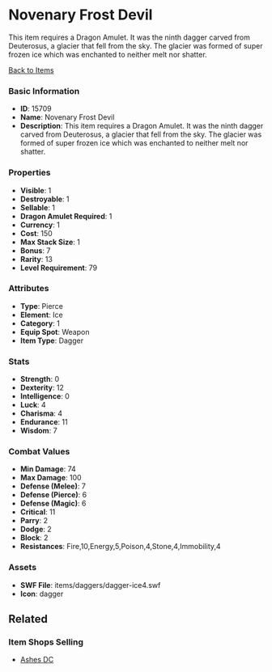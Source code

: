 # Novenary Frost Devil

This item requires a Dragon Amulet. It was the ninth dagger carved from Deuterosus, a glacier that fell from the sky. The glacier was formed of super frozen ice which was enchanted to neither melt nor shatter.

[Back to Items](../items.md)

### Basic Information

- **ID**: 15709
- **Name**: Novenary Frost Devil
- **Description**: This item requires a Dragon Amulet. It was the ninth dagger carved from Deuterosus, a glacier that fell from the sky. The glacier was formed of super frozen ice which was enchanted to neither melt nor shatter.

### Properties

- **Visible**: 1
- **Destroyable**: 1
- **Sellable**: 1
- **Dragon Amulet Required**: 1
- **Currency**: 1
- **Cost**: 150
- **Max Stack Size**: 1
- **Bonus**: 7
- **Rarity**: 13
- **Level Requirement**: 79

### Attributes

- **Type**: Pierce
- **Element**: Ice
- **Category**: 1
- **Equip Spot**: Weapon
- **Item Type**: Dagger

### Stats

- **Strength**: 0
- **Dexterity**: 12
- **Intelligence**: 0
- **Luck**: 4
- **Charisma**: 4
- **Endurance**: 11
- **Wisdom**: 7

### Combat Values

- **Min Damage**: 74
- **Max Damage**: 100
- **Defense (Melee)**: 7
- **Defense (Pierce)**: 6
- **Defense (Magic)**: 6
- **Critical**: 11
- **Parry**: 2
- **Dodge**: 2
- **Block**: 2
- **Resistances**: Fire,10,Energy,5,Poison,4,Stone,4,Immobility,4

### Assets

- **SWF File**: items/daggers/dagger-ice4.swf
- **Icon**: dagger

## Related

### Item Shops Selling

- [Ashes DC](../item-shops/498-ashes-dc.md)

